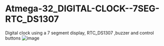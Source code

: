 # Atmega-32_DIGITAL-CLOCK--7SEG-RTC_DS1307
Digital clock using a 7 segment display, RTC_DS1307 ,buzzer and control buttons
![image](https://user-images.githubusercontent.com/62056954/216805466-d2daade1-2439-45ee-b1fc-1df6b66d62c8.png)
